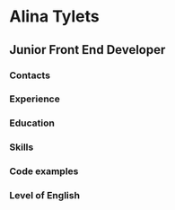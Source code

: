 # Alina Tylets

## Junior Front End Developer

### Contacts

### Experience

### Education

### Skills

### Code examples

### Level of English

